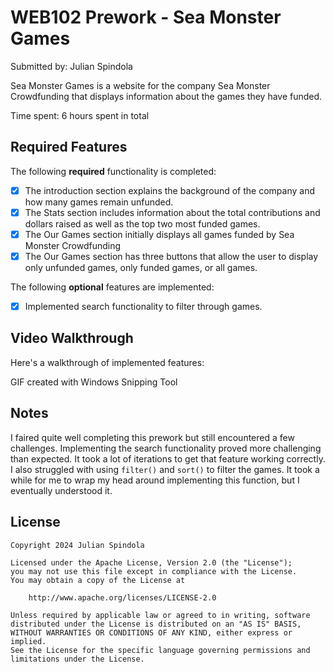 # WEB102 Prework - Sea Monster Games

Submitted by: Julian Spindola

Sea Monster Games is a website for the company Sea Monster Crowdfunding that displays information about the games they have funded.

Time spent: 6 hours spent in total

## Required Features

The following **required** functionality is completed:

* [x] The introduction section explains the background of the company and how many games remain unfunded.
* [x] The Stats section includes information about the total contributions and dollars raised as well as the top two most funded games.
* [x] The Our Games section initially displays all games funded by Sea Monster Crowdfunding
* [x] The Our Games section has three buttons that allow the user to display only unfunded games, only funded games, or all games.

The following **optional** features are implemented:

* [x] Implemented search functionality to filter through games.

## Video Walkthrough

Here's a walkthrough of implemented features:

<blockquote class="imgur-embed-pub" lang="en" data-id="a/vSzI2F0" data-context="false" ><a href="//imgur.com/a/vSzI2F0"></a></blockquote><script async src="//s.imgur.com/min/embed.js" charset="utf-8"></script>

<!-- Replace this with whatever GIF tool you used! -->
GIF created with Windows Snipping Tool
<!-- Recommended tools:
[Kap](https://getkap.co/) for macOS
[ScreenToGif](https://www.screentogif.com/) for Windows
[peek](https://github.com/phw/peek) for Linux. -->

## Notes

I faired quite well completing this prework but still encountered a few challenges. Implementing the search functionality proved more challenging than expected. It took a lot of iterations to get that feature working correctly. I also struggled with using `filter()` and `sort()` to filter the games. It took a while for me to wrap my head around implementing this function, but I eventually understood it. 

## License

    Copyright 2024 Julian Spindola

    Licensed under the Apache License, Version 2.0 (the "License");
    you may not use this file except in compliance with the License.
    You may obtain a copy of the License at

        http://www.apache.org/licenses/LICENSE-2.0

    Unless required by applicable law or agreed to in writing, software
    distributed under the License is distributed on an "AS IS" BASIS,
    WITHOUT WARRANTIES OR CONDITIONS OF ANY KIND, either express or implied.
    See the License for the specific language governing permissions and
    limitations under the License.
